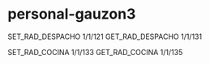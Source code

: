 # personal-gauzon3


SET_RAD_DESPACHO 1/1/121
GET_RAD_DESPACHO 1/1/131

SET_RAD_COCINA 1/1/133
GET_RAD_COCINA 1/1/135


